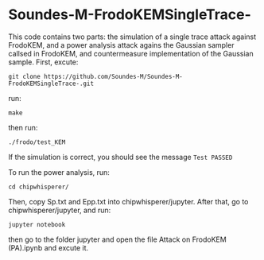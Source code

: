 # Soundes-M-FrodoKEMSingleTrace-
This code contains two parts: the simulation of a single trace attack against FrodoKEM, and a power analysis attack agains the Gaussian sampler callsed in FrodoKEM, and countermeasure implementation of the Gaussian sample. First, excute:

```
git clone https://github.com/Soundes-M/Soundes-M-FrodoKEMSingleTrace-.git
```

run:
```
make
```

then run:
```
./frodo/test_KEM
```

If the simulation is correct, you should see the message ```Test PASSED```

To run the power analysis, run:
```
cd chipwhisperer/
```

Then, copy Sp.txt and Epp.txt into chipwhisperer/jupyter. After that, go to chipwhisperer/jupyter, and run:

```
jupyter notebook
```

then go to the folder jupyter and open the file Attack on FrodoKEM (PA).ipynb
and excute it.
